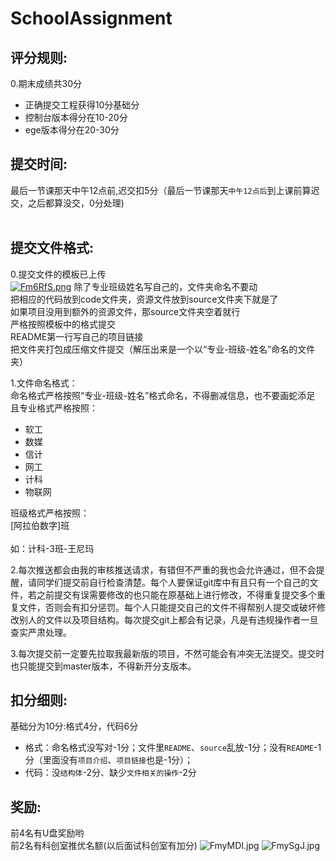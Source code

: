 # SchoolAssignment
## 评分规则:<br>
0.期末成绩共30分<br>
* 正确提交工程获得10分基础分<br>
* 控制台版本得分在10-20分<br>
* ege版本得分在20-30分<br>



## 提交时间:<br>
最后一节课那天中午12点前,迟交扣5分（最后一节课那天`中午12点后`到上课前算迟交，之后都算没交，0分处理)<br><br>

## 提交文件格式:<br>
0.提交文件的模板已上传<br>
[![Fm6RfS.png](https://s1.ax1x.com/2018/11/30/Fm6RfS.png)](https://imgchr.com/i/Fm6RfS)
除了专业班级姓名写自己的，文件夹命名不要动<br>
把相应的代码放到code文件夹，资源文件放到source文件夹下就是了<br>
如果项目没用到额外的资源文件，那source文件夹空着就行<br>
严格按照模板中的格式提交<br>
README第一行写自己的项目链接<br>
把文件夹打包成压缩文件提交（解压出来是一个以“专业-班级-姓名”命名的文件夹）<br>

1.文件命名格式：<br>
命名格式严格按照“专业-班级-姓名”格式命名，不得删减信息，也不要画蛇添足<br>
且专业格式严格按照：<br>
* 软工<br>
* 数媒<br>
* 信计<br>
* 网工<br>
* 计科<br>
* 物联网<br>

班级格式严格按照：<br>
[阿拉伯数字]班<br>
<br>
如：计科-3班-王尼玛
<br>

2.每次推送都会由我的审核推送请求，有错但不严重的我也会允许通过，但不会提醒，请同学们提交前自行检查清楚。每个人要保证git库中有且只有一个自己的文件，若之前提交有误需要修改的也只能在原基础上进行修改，不得重复提交多个重复文件，否则会有扣分惩罚。每个人只能提交自己的文件不得帮别人提交或破坏修改别人的文件以及项目结构。每次提交git上都会有记录，凡是有违规操作者一旦查实严肃处理。<br>

3.每次提交前一定要先拉取我最新版的项目，不然可能会有冲突无法提交。提交时也只能提交到master版本，不得新开分支版本。

## 扣分细则:<br>
基础分为10分:格式4分，代码6分<br>
* 格式：命名格式没写对-1分；文件里`README`、`source`乱放-1分；没有`README`-1分（里面没有`项目介绍`、`项目链接`也是-1分）；<br>
* 代码：没`结构体`-2分、缺少`文件相关的操作`-2分<br>

## 奖励:<br>
前4名有U盘奖励哟<br>
前2名有科创室推优名额(以后面试科创室有加分)
![FmyMDI.jpg](https://s1.ax1x.com/2018/11/30/FmyMDI.jpg)
![FmySgJ.jpg](https://s1.ax1x.com/2018/11/30/FmySgJ.jpg)

